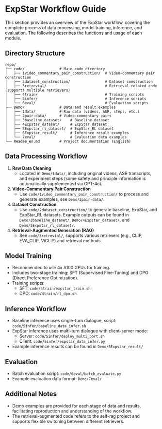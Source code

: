 # ExpStar Workflow Guide

This section provides an overview of the ExpStar workflow, covering the complete process of data processing, model training, inference, and evaluation. The following describes the functions and usage of each module.

## Directory Structure

```
repo/
├── code/                # Main code directory
│   ├── 1video_commentary_pair_construction/  # Video-commentary pair construction
│   ├── 2dataset_construction/                # Dataset construction
│   ├── 3retrevial/                           # Retrieval-related code (supports multiple retrievers)
│   ├── 4train/                               # Training scripts
│   ├── 5infer/                               # Inference scripts
│   └── 6eval/                                # Evaluation scripts
├── Demo/                # Data and result examples
│   ├── 1data/           # Raw data (videos, ASR, steps, etc.)
│   ├── 2pair-data/      # Video-commentary pairs
│   ├── 3baseline_dataset/    # Baseline dataset
│   ├── 4Expstar_dataset/     # ExpStar dataset
│   ├── 5Expstar_rl_dataset/  # ExpStar_RL dataset
│   ├── 6Expstar_result/      # Inference result examples
│   └── 7eval/                # Evaluation data examples
└── Readme_en.md         # Project documentation (English)
```

## Data Processing Workflow

1. **Raw Data Cleaning**  
   - Located in `Demo/1data/`, including original videos, ASR transcripts, and experiment steps (some safety and principle information is automatically supplemented via GPT-4o).
2. **Video-Commentary Pair Construction**  
   - Use `code/1video_commentary_pair_construction/` to process and generate examples, see `Demo/2pair-data/`.
3. **Dataset Construction**  
   - Use `code/2dataset_construction/` to generate baseline, ExpStar, and ExpStar_RL datasets. Example outputs can be found in `Demo/3baseline_dataset/`, `Demo/4Expstar_dataset/`, and `Demo/5Expstar_rl_dataset/`.
4. **Retrieval-Augmented Generation (RAG)**  
   - See `code/3retrevial/`, supports various retrievers (e.g., CLIP, EVA_CLIP, ViCLIP) and retrieval methods.

## Model Training

- Recommended to use 4x A100 GPUs for training.
- Includes two-stage training: SFT (Supervised Fine-Tuning) and DPO (Direct Preference Optimization).
- Training scripts:
  - SFT: `code/4train/expstar_train.sh`
  - DPO: `code/4train/rl_dpo.sh`

## Inference Workflow

- Baseline inference uses single-turn dialogue, script: `code/5infer/baseline_data_infer.sh`
- ExpStar inference uses multi-turn dialogue with client-server mode:
  - Server: `code/5infer/deploy_multi_port.sh`
  - Client: `code/5infer/expstar_data_infer.py`
- Example inference results can be found in `Demo/6Expstar_result/`

## Evaluation

- Batch evaluation script: `code/6eval/batch_evaluate.py`
- Example evaluation data format: `Demo/7eval/`

## Additional Notes

- Demo examples are provided for each stage of data and results, facilitating reproduction and understanding of the workflow.
- The retrieval-augmented code refers to the self-rag project and supports flexible switching between different retrievers.

